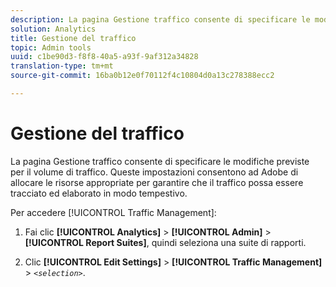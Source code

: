 ```yaml
---
description: La pagina Gestione traffico consente di specificare le modifiche previste per il volume di traffico. Queste impostazioni consentono ad Adobe di allocare le risorse appropriate per garantire che il traffico possa essere tracciato ed elaborato in modo tempestivo.
solution: Analytics
title: Gestione del traffico
topic: Admin tools
uuid: c1be90d3-f8f8-40a5-a93f-9af312a34828
translation-type: tm+mt
source-git-commit: 16ba0b12e0f70112f4c10804d0a13c278388ecc2

---
```



# Gestione del traffico

La pagina Gestione traffico consente di specificare le modifiche previste per il volume di traffico. Queste impostazioni consentono ad Adobe di allocare le risorse appropriate per garantire che il traffico possa essere tracciato ed elaborato in modo tempestivo.

Per accedere [!UICONTROL Traffic Management]:

1. Fai clic **[!UICONTROL Analytics]** &gt; **[!UICONTROL Admin]** &gt; **[!UICONTROL Report Suites]**, quindi seleziona una suite di rapporti.

1. Clic **[!UICONTROL Edit Settings]** &gt; **[!UICONTROL Traffic Management]** &gt; *`<selection>`*.
